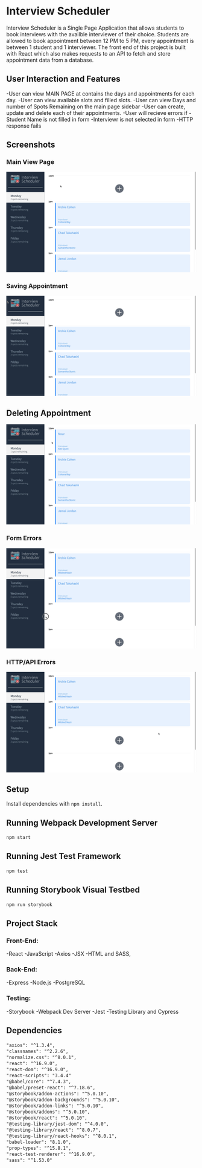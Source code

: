 # Interview Scheduler

Interview Scheduler is a Single Page Application that allows students to book interviews with the availble interviewer of their choice. Students are allowed to book appointment between 12 PM to 5 PM, every appointment is between 1 student and 1 interviewer.
The front end of this project is built with React which also makes requests to an API to fetch and store appointment data from a database.

## User Interaction and Features

-User can view MAIN PAGE at contains the days and appointments for each day.
-User can view available slots and filled slots.
-User can view Days and number of Spots Remaining on the main page sidebar
-User can create, update and delete each of their appointments.
-User will recieve errors if
-Student Name is not filled in form
-Interviewr is not selected in form
-HTTP response fails

## Screenshots


### Main View Page
!['Main View Page'](https://github.com/Nourm9/scheduler/blob/master/docs/Scheduler%20-%20Main%20Page.gif)

### Saving Appointment
!['Saving Appointment'](https://github.com/Nourm9/scheduler/blob/master/docs/Scheduler%20-%20Saving.gif)

## Deleting Appointment
!['Deleting Appointment'](https://github.com/Nourm9/scheduler/blob/master/docs/Scheduler%20-%20Delete.gif)

### Form Errors
!['Form Errors'](https://github.com/Nourm9/scheduler/blob/master/docs/Scheduler%20-%20Form%20Errors.gif)

### HTTP/API Errors
!['HTTP/API Errors'](https://github.com/Nourm9/scheduler/blob/master/docs/Scheduler%20-%20API%20Error.gif)

## Setup

Install dependencies with `npm install`.

## Running Webpack Development Server

```sh
npm start
```

## Running Jest Test Framework

```sh
npm test
```

## Running Storybook Visual Testbed

```sh
npm run storybook
```

## Project Stack

### Front-End:
-React
-JavaScript
-Axios
-JSX
-HTML and SASS,

### Back-End: 
-Express 
-Node.js
-PostgreSQL

### Testing: 
-Storybook
-Webpack Dev Server
-Jest
-Testing Library and Cypress

## Dependencies

    "axios": "^1.3.4",
    "classnames": "^2.2.6",
    "normalize.css": "^8.0.1",
    "react": "^16.9.0",
    "react-dom": "^16.9.0",
    "react-scripts": "3.4.4"
    "@babel/core": "^7.4.3",
    "@babel/preset-react": "^7.18.6",
    "@storybook/addon-actions": "^5.0.10",
    "@storybook/addon-backgrounds": "^5.0.10",
    "@storybook/addon-links": "^5.0.10",
    "@storybook/addons": "^5.0.10",
    "@storybook/react": "^5.0.10",
    "@testing-library/jest-dom": "^4.0.0",
    "@testing-library/react": "^8.0.7",
    "@testing-library/react-hooks": "^8.0.1",
    "babel-loader": "8.1.0",
    "prop-types": "^15.8.1",
    "react-test-renderer": "^16.9.0",
    "sass": "^1.53.0"
